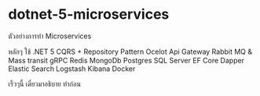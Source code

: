 # dotnet-5-microservices
ตัวอย่างการทำ Microservices 

หลักๆ ใช้ 
.NET 5 CQRS + Repository Pattern 
Ocelot Api Gateway
Rabbit MQ & Mass transit
gRPC
Redis
MongoDb
Postgres
SQL Server
EF Core
Dapper
Elastic Search
Logstash
Kibana
Docker

เร็วๆนี้ เดี๋ยวมาอธิบาย ทำก่อน

